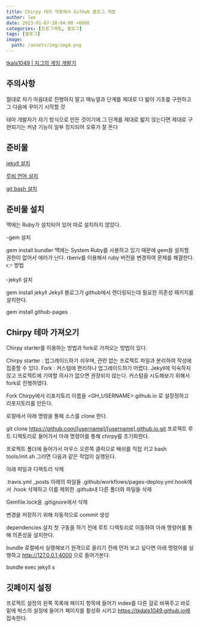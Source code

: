 ```yaml
---
title: Chirpy 테마 적용해서 Github 블로그 개발
author: lee
date: 2023-01-07-20:04:00 +0800
categories: [프로그래밍, 블로그]
tags: [블로그]
image:
  path: /assets/img/img4.png
---
```


<p data-ke-size="size16"><a href="https://tkdals1049.github.io/">tkals1049 | 지그의 게임 개발기 </a></p>


## 주의사항
절대로 자기 마음대로 진행하지 말고 
매뉴얼과 단계를 제대로 다 밟아 기초를 구현하고 
그 다음에 꾸미기 시작할 것

테마 개발자가 자기 방식으로 만든 것이기에 그 단계를 제대로 밟지 않는다면
제대로 구현되기는 커녕 기능이 일부 정지되어 오류가 잘 뜬다

## 준비물

<p data-ke-size="size16"><a href="https://https://jekyllrb-ko.github.io/">jekyll 설치 </a></p>
<p data-ke-size="size16"><a href="https://rubyinstaller.org/downloads/">루비 언어 설치 </a></p>
<p data-ke-size="size16"><a href="https://https://git-scm.com/">git bash 설치 </a></p>

## 준비물 설치

맥에는 Ruby가 설치되어 있어 따로 설치하지 않았다.

-gem 설치

gem install bundler
맥에는 System Ruby를 사용하고 있기 때문에 gem을 설치할 권한이 없어서 에러가 난다. rbenv를 이용해서 ruby 버전을 변경하여 문제를 해결한다. 👉 방법


-jekyll 설치

gem install jekyll
Jekyll 블로그가 github에서 렌더링되는데 필요한 의존성 패키지를 설치한다.

gem install github-pages

## Chirpy 테마 가져오기

Chirpy starter를 이용하는 방법과 fork로 가져오는 방법이 있다.

Chirpy starter : 업그레이드하기 쉬우며, 관련 없는 프로젝트 파일과 분리하여 작성에 집중할 수 있다.
Fork : 커스텀에 편리하나 업그레이드하기 어렵다. Jekyll에 익숙하지 않고 프로젝트에 기여할 의사가 없으면 권장되지 않는다.
커스텀을 시도해보기 위해서 fork로 진행하였다.

Fork Chirpy에서 리포지토리 이름을 <GH_USERNAME>.github.io 로 설정정하고 리포지토리를 만든다.

로컬에서 아래 명령을 통해 소스를 clone 한다.

git clone https://github.com/[username]/[username].github.io.git
프로젝트 루트 디렉토리로 들어가서 아래 명령어를 통해 chirpy를 초기화한다.

프로젝트 폴더에 들어가서 마우스 오른쪽 클릭으로 배쉬를 직접 키고 
bash tools/init.sh
그러면 다음과 같은 작업이 실행된다.

아래 파일과 디렉토리 삭제

.travis.yml
_posts 아래의 파일들
.github/workflows/pages-deploy.yml.hook에서 .hook 삭제하고 이를 제외한 .github내 다른 폴더와 파일들 삭제

Gemfile.lock을 .gitignore에서 삭제

변경을 저장하기 위해 자동적으로 commit 생성

dependencies 설치
첫 구동을 하기 전에 루트 디렉토리로 이동하여 아래 명령어를 통해 의존성을 설치한다.

bundle
로컬에서 실행해보기
원격으로 올리기 전에 먼저 보고 싶다면 아래 명령어를 실행하고 http://127.0.0.1:4000 으로 들어가본다.

bundle exec jekyll s

## 깃페이지 설정 

프로젝트 설정의 왼쪽 목록에 페이지 항목에 들어가 index를 다른 걸로 바꿔주고
바로 밑에 박스의 설정에 들어가 페이지를 활성화 시키고
https://tkdals1049.github.io에 접속한다.